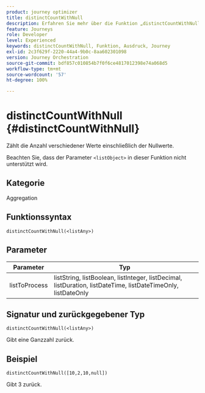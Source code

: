 ```yaml
---
product: journey optimizer
title: distinctCountWithNull
description: Erfahren Sie mehr über die Funktion „distinctCountWithNull“
feature: Journeys
role: Developer
level: Experienced
keywords: distinctCountWithNull, Funktion, Ausdruck, Journey
exl-id: 2c3f629f-2220-44a4-9b0c-8aa602301098
version: Journey Orchestration
source-git-commit: bdf857c010854b7f0f6ce4817012398e74a068d5
workflow-type: tm+mt
source-wordcount: '57'
ht-degree: 100%

---
```


# distinctCountWithNull {#distinctCountWithNull}

Zählt die Anzahl verschiedener Werte einschließlich der Nullwerte.

Beachten Sie, dass der Parameter `<listObject>` in dieser Funktion nicht unterstützt wird.

## Kategorie

Aggregation

## Funktionssyntax

`distinctCountWithNull(<listAny>)`

## Parameter

| Parameter | Typ |
|-----------|------------------|
| listToProcess | listString, listBoolean, listInteger, listDecimal, listDuration, listDateTime, listDateTimeOnly, listDateOnly |

## Signatur und zurückgegebener Typ

`distinctCountWithNull(<listAny>)`

Gibt eine Ganzzahl zurück.

## Beispiel

`distinctCountWithNull([10,2,10,null])`

Gibt 3 zurück.
